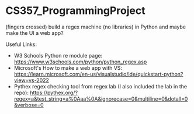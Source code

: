 # CS357_ProgrammingProject
(fingers crossed) build a regex machine (no libraries) in Python and maybe make the UI a web app?


Useful Links:
- W3 Schools Python re module page: https://www.w3schools.com/python/python_regex.asp
- Microsoft's How to make a web app with VS: https://learn.microsoft.com/en-us/visualstudio/ide/quickstart-python?view=vs-2022
- Pythex regex checking tool from regex lab (I also included the lab in the repo): https://pythex.org/?regex=a&test_string=a%0Aaa%0A&ignorecase=0&multiline=0&dotall=0&verbose=0
